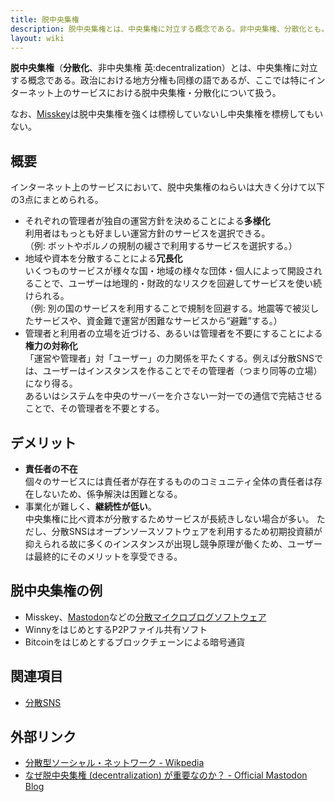 ```yaml
---
title: 脱中央集権
description: 脱中央集権とは、中央集権に対立する概念である。非中央集権、分散化とも。
layout: wiki
---
```

**脱中央集権**（**分散化**、非中央集権 英:decentralization）とは、中央集権に対立する概念である。政治における地方分権も同様の語であるが、ここでは特にインターネット上のサービスにおける脱中央集権・分散化について扱う。

なお、[Misskey](../softwares/misskey)は脱中央集権を強くは標榜していないし中央集権を標榜してもいない。

## 概要
インターネット上のサービスにおいて、脱中央集権のねらいは大きく分けて以下の3点にまとめられる。

- それぞれの管理者が独自の運営方針を決めることによる**多様化**  
  利用者はもっとも好ましい運営方針のサービスを選択できる。  
  （例: ボットやポルノの規制の緩さで利用するサービスを選択する。）
- 地域や資本を分散することによる**冗長化**  
  いくつものサービスが様々な国・地域の様々な団体・個人によって開設されることで、ユーザーは地理的・財政的なリスクを回避してサービスを使い続けられる。  
  （例: 別の国のサービスを利用することで規制を回避する。地震等で被災したサービスや、資金難で運営が困難なサービスから“避難”する。）
- 管理者と利用者の立場を近づける、あるいは管理者を不要にすることによる**権力の対称化**  
  「運営や管理者」対「ユーザー」の力関係を平たくする。例えば分散SNSでは、ユーザーはインスタンスを作ることでその管理者（つまり同等の立場）になり得る。  
  あるいはシステムを中央のサーバーを介さない一対一での通信で完結させることで、その管理者を不要とする。

## デメリット
- **責任者の不在**  
  個々のサービスには責任者が存在するもののコミュニティ全体の責任者は存在しないため、係争解決は困難となる。
- 事業化が難しく、**継続性が低い**。  
  中央集権に比べ資本が分散するためサービスが長続きしない場合が多い。
  ただし、分散SNSはオープンソースソフトウェアを利用するため初期投資額が抑えられる故に多くのインスタンスが出現し競争原理が働くため、ユーザーは最終的にそのメリットを享受できる。

## 脱中央集権の例
- Misskey、[Mastodon](../softwares/mastodon)などの[分散マイクロブログソフトウェア](/decentralized-social-networking-service#%E5%88%86%E6%95%A3%E3%83%9E%E3%82%A4%E3%82%AF%E3%83%AD%E3%83%96%E3%83%AD%E3%82%B0%E3%82%BD%E3%83%95%E3%83%88%E3%82%A6%E3%82%A7%E3%82%A2)
- WinnyをはじめとするP2Pファイル共有ソフト
- Bitcoinをはじめとするブロックチェーンによる暗号通貨

## 関連項目
- [分散SNS](decentralized-social-networking-service)

## 外部リンク
- [分散型ソーシャル・ネットワーク - Wikpedia](https://ja.wikipedia.org/wiki/%E5%88%86%E6%95%A3%E5%9E%8B%E3%82%BD%E3%83%BC%E3%82%B7%E3%83%A3%E3%83%AB%E3%83%BB%E3%83%8D%E3%83%83%E3%83%88%E3%83%AF%E3%83%BC%E3%82%AF)
- [なぜ脱中央集権 (decentralization) が重要なのか？ - Official Mastodon Blog](https://blog.joinmastodon.org/ja/2018/12/why-does-decentralization-matter/)
